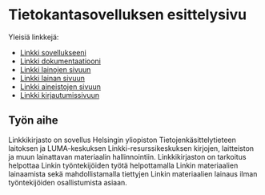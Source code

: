 # Tietokantasovelluksen esittelysivu

Yleisiä linkkejä:

* [Linkki 
sovellukseeni](http://virsumu.users.cs.helsinki.fi/linkkikirjasto/)
* [Linkki 
dokumentaatiooni](https://github.com/viipu/Linkkikirjasto-Tsoha/blob/master/doc/dokumentaatio.pdf)
* [Linkki 
lainojen sivuun](http://virsumu.users.cs.helsinki.fi/linkkikirjasto/loans)
* [Linkki 
lainan sivuun](http://virsumu.users.cs.helsinki.fi/linkkikirjasto/loans/1)
* [Linkki 
aineistojen sivuun](http://virsumu.users.cs.helsinki.fi/linkkikirjasto/items)
* [Linkki 
kirjautumissivuun](http://virsumu.users.cs.helsinki.fi/linkkikirjasto/login)

## Työn aihe

Linkkikirjasto on sovellus Helsingin yliopiston Tietojenkäsittelytieteen laitoksen ja LUMA-keskuksen Linkki-resurssikeskuksen kirjojen, laitteiston ja muun lainattavan materiaalin hallinnointiin. Linkkikirjaston on tarkoitus helpottaa Linkin työntekijöiden työtä helpottamalla Linkin materiaalien lainaamista sekä mahdollistamalla tiettyjen Linkin materiaalien lainaus ilman työntekijöiden osallistumista asiaan. 
